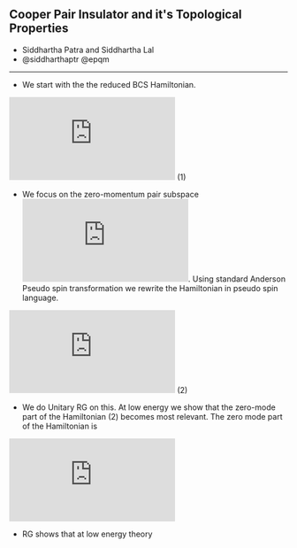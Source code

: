 ## Cooper Pair Insulator and it's Topological Properties 

- Siddhartha Patra and Siddhartha Lal
- @siddharthaptr @epqm
_____________________________________________________

- We start with the the reduced BCS Hamiltonian. 

![](http://latex.codecogs.com/gif.latex?H_%7BRBCS%7D%3D%5Cdisplaystyle%5Csum_%7Bk%7D%20%5Cepsilon_%7Bk%5Csigma%7D%20%7Ec%5E%7B%5Cdagger%7D_%7Bk%5Csigma%7D%20c_%7Bk%20%5Csigma%7D%20-%5Cfrac%7BV%7D%7BN%7D%20%5Cdisplaystyle%5Csum_%7Bk%5Cneq%20k%27%7D%20c%5E%7B%5Cdagger%7D_%7Bk%5Cuparrow%7Dc%5E%7B%5Cdagger%7D_%7B-k%5Cdownarrow%7Dc_%7B-k%27%5Cdownarrow%7D%20c_%7Bk%27%20%5Cuparrow%7D)            (1)

- We focus on the zero-momentum pair subspace ![](http://latex.codecogs.com/gif.latex?n_%7Bk%5Cuparrow%7D%3Dn_%7B-k%5Cdownarrow%7D). Using standard Anderson Pseudo spin transformation we rewrite the Hamiltonian in pseudo spin language. 

![](http://latex.codecogs.com/gif.latex?H%3D-%5Cdisplaystyle%5Csum_%7Bk%7D2%5Cepsilon_k%20S_k%5Ez%20-%5Cfrac%7BV%7D%7BN%7D%20%5Cdisplaystyle%5Csum_%7Bk%20%5Cneq%20k%27%7D%20%5Cbigg%28%20S_k%5E&plus;S_%7Bk%27%7D%5E-%20&plus;%20h.c.%20%5Cbigg%29)          (2)
- We do Unitary RG on this. At low energy we show that the zero-mode part of the Hamiltonian (2) becomes most relevant. The zero mode part of the Hamiltonian is 

![](http://latex.codecogs.com/gif.latex?H%3D-%5Cfrac%7B2%5Cepsilon_%7Btot%7D%7D%7BN%7D%20%5Cdisplaystyle%5Csum_%7Bk%7D%20S_k%5Ez%20-%5Cfrac%7BV%5E%7B*%7D%7D%7BN%7D%20%5Cdisplaystyle%5Csum_%7Bk%20%5Cneq%20k%27%7D%20%5Cbigg%28%20S_k%5E&plus;S_%7Bk%27%7D%5E-%20&plus;%20h.c.%20%5Cbigg%29%7E%2C%7E%7E%7E%7E%7E%7E%7E%7E%5Cepsilon_%7Btot%7D%3D%5Csum_k%20%5Cepsilon_k)

- RG shows that at low energy theory 
